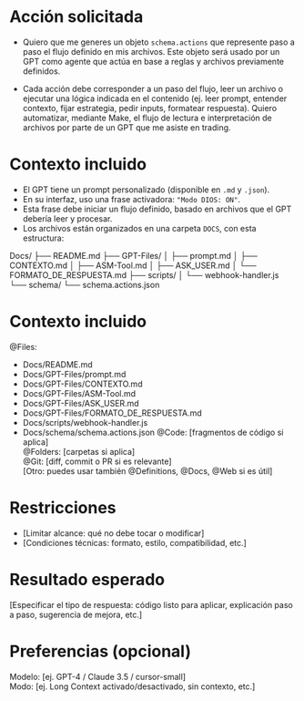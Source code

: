 # Acción solicitada
- Quiero que me generes un objeto `schema.actions` que represente paso a paso el flujo definido en mis archivos. Este objeto será usado por un GPT como agente que actúa en base a reglas y archivos previamente definidos.

- Cada acción debe corresponder a un paso del flujo, leer un archivo o ejecutar una lógica indicada en el contenido (ej. leer prompt, entender contexto, fijar estrategia, pedir inputs, formatear respuesta).
Quiero automatizar, mediante Make, el flujo de lectura e interpretación de archivos por parte de un GPT que me asiste en trading.

# Contexto incluido
- El GPT tiene un prompt personalizado (disponible en `.md` y `.json`).
- En su interfaz, uso una frase activadora: `"Modo DIOS: ON"`.
- Esta frase debe iniciar un flujo definido, basado en archivos que el GPT debería leer y procesar.
- Los archivos están organizados en una carpeta `DOCS`, con esta estructura:

Docs/ 
├── README.md
├── GPT-Files/
│   ├── prompt.md
│   ├── CONTEXTO.md
│   ├── ASM-Tool.md
│   ├── ASK_USER.md
│   └── FORMATO_DE_RESPUESTA.md
├── scripts/
│   └── webhook-handler.js
└── schema/
    └── schema.actions.json




# Contexto incluido
@Files: 
- Docs/README.md  
- Docs/GPT-Files/prompt.md  
- Docs/GPT-Files/CONTEXTO.md  
- Docs/GPT-Files/ASM-Tool.md  
- Docs/GPT-Files/ASK_USER.md  
- Docs/GPT-Files/FORMATO_DE_RESPUESTA.md  
- Docs/scripts/webhook-handler.js  
- Docs/schema/schema.actions.json 
@Code: [fragmentos de código si aplica]  
@Folders: [carpetas si aplica]  
@Git: [diff, commit o PR si es relevante]  
[Otro: puedes usar también @Definitions, @Docs, @Web si es útil]

# Restricciones
- [Limitar alcance: qué no debe tocar o modificar]
- [Condiciones técnicas: formato, estilo, compatibilidad, etc.]

# Resultado esperado
[Especificar el tipo de respuesta: código listo para aplicar, explicación paso a paso, sugerencia de mejora, etc.]

# Preferencias (opcional)
Modelo: [ej. GPT-4 / Claude 3.5 / cursor-small]  
Modo: [ej. Long Context activado/desactivado, sin contexto, etc.]
